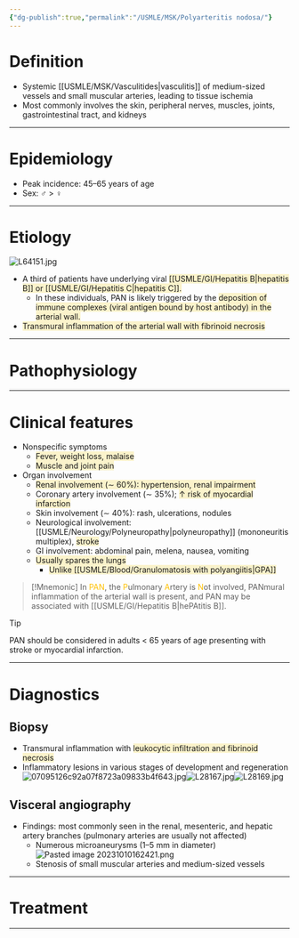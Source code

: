 ```yaml
---
{"dg-publish":true,"permalink":"/USMLE/MSK/Polyarteritis nodosa/"}
---
```


# Definition
- Systemic [[USMLE/MSK/Vasculitides\|vasculitis]] of medium-sized vessels and small muscular arteries, leading to tissue ischemia
- Most commonly involves the skin, peripheral nerves, muscles, joints, gastrointestinal tract, and kidneys

---
# Epidemiology
- Peak incidence: 45–65 years of age
- Sex: ♂ > ♀

---
# Etiology
![L64151.jpg](/img/user/appendix/L64151.jpg)
- A third of patients have underlying viral <span style="background:rgba(240, 200, 0, 0.2)">[[USMLE/GI/Hepatitis B\|hepatitis B]] or [[USMLE/GI/Hepatitis C\|hepatitis C]].</span>
	- In these individuals, PAN is likely triggered by the <span style="background:rgba(240, 200, 0, 0.2)">deposition of immune complexes (viral antigen bound by host antibody) in the arterial wall.</span>
- <span style="background:rgba(240, 200, 0, 0.2)">Transmural inflammation of the arterial wall with fibrinoid necrosis</span>

---
# Pathophysiology
---
# Clinical features
- Nonspecific symptoms
	- <span style="background:rgba(240, 200, 0, 0.2)">Fever, weight loss, malaise</span>
	- <span style="background:rgba(240, 200, 0, 0.2)">Muscle and joint pain</span>
- Organ involvement
	- <span style="background:rgba(240, 200, 0, 0.2)">Renal involvement (∼ 60%): hypertension, renal impairment</span> 
	- Coronary artery involvement (∼ 35%); <span style="background:rgba(240, 200, 0, 0.2)">↑ risk of myocardial infarction</span>
	- Skin involvement (∼ 40%): rash, ulcerations, nodules
	- Neurological involvement: [[USMLE/Neurology/Polyneuropathy\|polyneuropathy]] (mononeuritis multiplex), <span style="background:rgba(240, 200, 0, 0.2)">stroke</span>
	- GI involvement: abdominal pain, melena, nausea, vomiting
	- <span style="background:rgba(240, 200, 0, 0.2)">Usually spares the lungs</span>
		- <span style="background:rgba(240, 200, 0, 0.2)">Unlike [[USMLE/Blood/Granulomatosis with polyangiitis\|GPA]]</span>

>[!Mnemonic] 
>In <font color="#ffc000">PAN</font>, the <font color="#ffc000">P</font>ulmonary <font color="#ffc000">A</font>rtery is <font color="#ffc000">N</font>ot involved, PANmural inflammation of the arterial wall is present, and PAN may be associated with [[USMLE/GI/Hepatitis B\|hePAtitis B]].


>[!tip] 
>PAN should be considered in adults < 65 years of age presenting with stroke or myocardial infarction.


---
# Diagnostics
## Biopsy
- Transmural inflammation with <span style="background:rgba(240, 200, 0, 0.2)">leukocytic infiltration and fibrinoid necrosis</span>
- Inflammatory lesions in various stages of development and regeneration![07095126c92a07f8723a09833b4f643.jpg](/img/user/appendix/07095126c92a07f8723a09833b4f643.jpg)![L28167.jpg](/img/user/appendix/L28167.jpg)![L28169.jpg](/img/user/appendix/L28169.jpg)
## Visceral angiography
- Findings: most commonly seen in the renal, mesenteric, and hepatic artery branches (pulmonary arteries are usually not affected) 
	- Numerous microaneurysms (1–5 mm in diameter)![Pasted image 20231010162421.png](/img/user/appendix/Pasted%20image%2020231010162421.png)
	- Stenosis of small muscular arteries and medium-sized vessels

---
# Treatment


---
